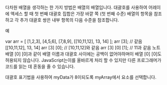 다차원 배열을 생각하는 한 가지 방법은 배열의 배열입니다. 대괄호를 사용하여 어레이에 액세스 할 때 첫 번째 대괄호 집합은 가장 바깥 쪽 (첫 번째 수준) 배열의 항목을 참조하고 각 추가 대괄호 쌍은 내부 항목의 다음 수준을 참조합니다.

예

var arr = [
  [1,2,3],
  [4,5,6],
  [7,8,9],
  [[10,11,12], 13, 14]
];
arr [3]; // 같음 [[10,11,12], 13, 14]
arr [3] [0]; // [10,11,12]와 같음
arr [3] [0] [1]; // 11과 같음
노트
배열 [0] [0]과 같이 배열 이름과 대괄호 사이에는 공백이 없어야하며이 배열 [0] [0]도 허용되지 않습니다. JavaScript는이를 올바르게 처리 할 수 ​​있지만 다른 프로그래머가 코드를 읽는 데 혼동을 줄 수 있습니다.

대괄호 표기법을 사용하여 myData가 8이되도록 myArray에서 요소를 선택합니다.